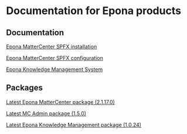 <h1>Documentation for Epona products</h1>

<h2>Documentation</h2>
<a href="./EponaMC_spfx/EponaMC_installation.md">Epona MatterCenter SPFX installation</a>

<a href="./EponaMC_spfx/EponaMC_configuration.md">Epona MatterCenter SPFX configuration</a>

<a href="./KMS_spfx/readme.md">Epona Knowledge Management System</a>

<h2>Packages</h2>
<a href="./MC_pkg/2.1.17.0/readme.md" target="_blank">Latest Epona MatterCenter package (2.1.17.0)</a>

<a href="./MCAdmin_pkg/1.5.0/readme.md" target="_blank">Latest MC Admin package (1.5.0)</a>

<a href="./KMS_pkg/1.0.24/readme.md" target="_blank">Latest Epona Knowledge Management package (1.0.24)</a>